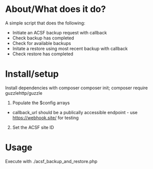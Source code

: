 # About/What does it do?

A simple script that does the following:
- Initiate an ACSF backup request with callback
- Check backup has completed
- Check for available backups
- Initate a restore using most recent backup with callback
- Check restore has completed

# Install/setup

Install dependencies with composer
composer init; composer require guzzlehttp/guzzle

1. Populate the $config arrays
- callback_url should be a publically accessible endpoint - use https://webhook.site/ for testing

2. Set the ACSF site ID

# Usage

Execute with ./acsf_backup_and_restore.php
 
